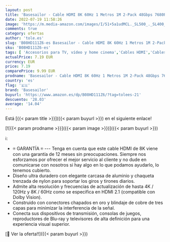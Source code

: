 ```yaml
---
layout: post
title: 'Basesailor - Cable HDMI 8K 60Hz 1 Metros 1M 2-Pack 48Gbps 7680P Cable HDMI 2.1 Ultra Alta Velocidad para Samsung QLED Apple TV Playstation PS4 PS5 Nintendo Switch Xbox One X HDMI 2.0 4K 120Hz eARC HDR HDCP 2.2 2.3'
date: 2022-07-19 11:58:26
image: 'https://m.media-amazon.com/images/I/51+5a1udMCL._SL500_._SL400_.jpg'
comments: true
category: ofertas
author: 'tole.es'
slug: 'B08HD111Z6-es Basesailor - Cable HDMI 8K 60Hz 1 Metros 1M 2-Pack 48Gbps...'
sku: 'B08HD111Z6-es'
tags: [ 'Accesorios para TV, vídeo y home cinema','Cables HDMI','Cables para TV, vídeo y home cinema','Electrónica','TV, vídeo y home cinema','apple','basesailor','🇪🇸', ]
actualPrice: 7.19 EUR
currency: EUR
price: 7.19
comparePrice: 9.99 EUR
prodname: 'Basesailor - Cable HDMI 8K 60Hz 1 Metros 1M 2-Pack 48Gbps 7680P Cable HDMI 2.1 Ultra Alta Velocidad para Samsung QLED Apple TV Playstation PS4 PS5 Nintendo Switch Xbox One X HDMI 2.0 4K 120Hz eARC HDR HDCP 2.2 2.3'
country: 'es'
flag: '🇪🇸'
brand: 'Basesailor'
buyurl: 'https://www.amazon.es/dp/B08HD111Z6/?tag=tolees-21'
descuento: '28.03'
average: '14.04'
---
```


Está [{{< param title >}}]({{< param buyurl >}}) en el siguiente enlace!

[![{{< param prodname >}}]({{< param image >}})]({{< param buyurl >}})

ℹ️:

- ⍟ GARANTÍA ⍟ --- Tenga en cuenta que este cable HDMI de 8K viene con una garantía de 12 meses sin preocupaciones. Siempre nos esforzamos por ofrecer el mejor servicio al cliente y no dude en comunicarse con nosotros si hay algo en lo que podamos ayudarlo, lo tenemos cubierto.
- Diseño ultra duradero con elegante carcasa de aluminio y chaqueta trenzada de nylon para soportar los giros y tirones diarios.
- Admite alta resolución y frecuencias de actualización de hasta 4K / 120Hz y 8K / 60Hz como se especifica en HDMI 2.1 (compatible con Dolby Vision).
- Construido con conectores chapados en oro y blindaje de cobre de tres capas para minimizar la interferencia de la señal.
- Conecta sus dispositivos de transmisión, consolas de juegos, reproductores de Blu-ray y televisores de alta definición para una experiencia visual superior.

[🛒 Ver la oferta!!]({{< param buyurl >}})
